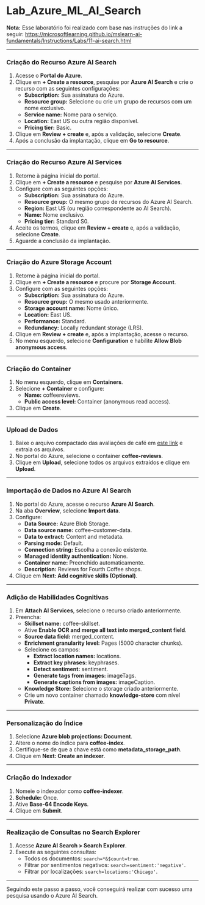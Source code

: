 # Lab_Azure_ML_AI_Search


**Nota:**
Esse laboratório foi realizado com base nas instruções do link a seguir: https://microsoftlearning.github.io/mslearn-ai-fundamentals/Instructions/Labs/11-ai-search.html

---

### **Criação do Recurso Azure AI Search**
1. Acesse o **Portal do Azure**.
2. Clique em **+ Create a resource**, pesquise por **Azure AI Search** e crie o recurso com as seguintes configurações:
   - **Subscription:** Sua assinatura do Azure.
   - **Resource group:** Selecione ou crie um grupo de recursos com um nome exclusivo.
   - **Service name:** Nome para o serviço.
   - **Location:** East US ou outra região disponível.
   - **Pricing tier:** Basic.
3. Clique em **Review + create** e, após a validação, selecione **Create**.
4. Após a conclusão da implantação, clique em **Go to resource**.

---

### **Criação do Recurso Azure AI Services**
1. Retorne à página inicial do portal.
2. Clique em **+ Create a resource** e pesquise por **Azure AI Services**.
3. Configure com as seguintes opções:
   - **Subscription:** Sua assinatura do Azure.
   - **Resource group:** O mesmo grupo de recursos do Azure AI Search.
   - **Region:** East US (ou região correspondente ao AI Search).
   - **Name:** Nome exclusivo.
   - **Pricing tier:** Standard S0.
4. Aceite os termos, clique em **Review + create** e, após a validação, selecione **Create**.
5. Aguarde a conclusão da implantação.

---

### **Criação do Azure Storage Account**
1. Retorne à página inicial do portal.
2. Clique em **+ Create a resource** e procure por **Storage Account**.
3. Configure com as seguintes opções:
   - **Subscription:** Sua assinatura do Azure.
   - **Resource group:** O mesmo usado anteriormente.
   - **Storage account name:** Nome único.
   - **Location:** East US.
   - **Performance:** Standard.
   - **Redundancy:** Locally redundant storage (LRS).
4. Clique em **Review + create** e, após a implantação, acesse o recurso.
5. No menu esquerdo, selecione **Configuration** e habilite **Allow Blob anonymous access**.

---

### **Criação do Container**
1. No menu esquerdo, clique em **Containers**.
2. Selecione **+ Container** e configure:
   - **Name:** coffeereviews.
   - **Public access level:** Container (anonymous read access).
3. Clique em **Create**.

---

### **Upload de Dados**
1. Baixe o arquivo compactado das avaliações de café em [este link](https://aka.ms/mslearn-coffee-reviews) e extraia os arquivos.
2. No portal do Azure, selecione o container **coffee-reviews**.
3. Clique em **Upload**, selecione todos os arquivos extraídos e clique em **Upload**.

---

### **Importação de Dados no Azure AI Search**
1. No portal do Azure, acesse o recurso **Azure AI Search**.
2. Na aba **Overview**, selecione **Import data**.
3. Configure:
   - **Data Source:** Azure Blob Storage.
   - **Data source name:** coffee-customer-data.
   - **Data to extract:** Content and metadata.
   - **Parsing mode:** Default.
   - **Connection string:** Escolha a conexão existente.
   - **Managed identity authentication:** None.
   - **Container name:** Preenchido automaticamente.
   - **Description:** Reviews for Fourth Coffee shops.
4. Clique em **Next: Add cognitive skills (Optional)**.

---

### **Adição de Habilidades Cognitivas**
1. Em **Attach AI Services**, selecione o recurso criado anteriormente.
2. Preencha:
   - **Skillset name:** coffee-skillset.
   - Ative **Enable OCR and merge all text into merged_content field**.
   - **Source data field:** merged_content.
   - **Enrichment granularity level:** Pages (5000 character chunks).
   - Selecione os campos:
     - **Extract location names:** locations.
     - **Extract key phrases:** keyphrases.
     - **Detect sentiment:** sentiment.
     - **Generate tags from images:** imageTags.
     - **Generate captions from images:** imageCaption.
   - **Knowledge Store:** Selecione o storage criado anteriormente.
   - Crie um novo container chamado **knowledge-store** com nível **Private**.

---

### **Personalização do Índice**
1. Selecione **Azure blob projections: Document**.
2. Altere o nome do índice para **coffee-index**.
3. Certifique-se de que a chave está como **metadata_storage_path**.
4. Clique em **Next: Create an indexer**.

---

### **Criação do Indexador**
1. Nomeie o indexador como **coffee-indexer**.
2. **Schedule:** Once.
3. Ative **Base-64 Encode Keys**.
4. Clique em **Submit**.

---

### **Realização de Consultas no Search Explorer**
1. Acesse **Azure AI Search > Search Explorer**.
2. Execute as seguintes consultas:
   - Todos os documentos: `search=*&$count=true`.
   - Filtrar por sentimentos negativos: `search=sentiment:'negative'`.
   - Filtrar por localizações: `search=locations:'Chicago'`.

---

Seguindo este passo a passo, você conseguirá realizar com sucesso uma pesquisa usando o Azure AI Search.

